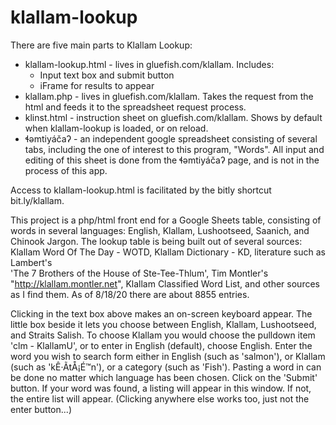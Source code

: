 # klallam-lookup

There are five main parts to Klallam Lookup:
* klallam-lookup.html - lives in gluefish.com/klallam. Includes:
  * Input text box and submit button
  * iFrame for results to appear
* klallam.php - lives in gluefish.com/klallam.  Takes the request from the html and feeds it to the spreadsheet request process.
* klinst.html - instruction sheet on gluefish.com/klallam.  Shows by default when klallam-lookup is loaded, or on reload.
* ɬəmtiyáčaʔ - an independent google spreadsheet consisting of several tabs, including the one of interest to this program, "Words".
  All input and editing of this sheet is done from the ɬəmtiyáčaʔ page, and is not in the process of this app.
  
Access to klallam-lookup.html is facilitated by the bitly shortcut bit.ly/klallam.

This project is a php/html front end for a Google Sheets table, consisting of words in several languages:
English, Klallam, Lushootseed, Saanich, and Chinook Jargon. 
The lookup table is being built out of several sources: 
	Klallam Word Of The Day - WOTD, Klallam Dictionary - KD, literature such as Lambert's 	
	'The 7 Brothers of the House of Ste-Tee-Thlum', 
	Tim Montler's "http://klallam.montler.net",
	Klallam Classified Word List</a>, and other sources as I find them.
As of 8/18/20 	there are about 8855 entries.

Clicking in the text box above makes an on-screen keyboard appear. The little box beside it lets you choose between English, Klallam, Lushootseed, and Straits Salish.
To choose Klallam you would choose the pulldown item 'clm - KlallamU', or to enter in English (default), choose English.
Enter the word you wish to search form either in English (such as 'salmon'), or Klallam (such as 'kÊ·Ã­tÅ¡É™n'), or a category (such as 'Fish').
Pasting a word in can be done no matter which language has been chosen.
Click on the 'Submit' button. If your word was found, a listing will appear in this window. If not, the entire list will appear. (Clicking anywhere else works too, 
  just not the enter button...)
